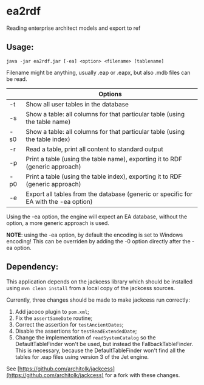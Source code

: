 # ea2rdf
Reading enterprise architect models and export to ref

## Usage:

```
java -jar ea2rdf.jar [-ea] <option> <filename> [tablename]
```

Filename might be anything, usually .eap or .eapx, but also .mdb files can be read.

| |Options|
|-|-------|
| -t | Show all user tables in the database |
| -s | Show a table: all columns for that particular table (using the table name) |
| -s0 | Show a table: all columns for that particular table (using the table index) |
| -r | Read a table, print all content to standard output |
| -p | Print a table (using the table name), exporting it to RDF (generic approach) |
| -p0 | Print a table (using the table index), exporting it to RDF (generic approach) |
| -e | Export all tables from the database (generic or specific for EA with the -ea option) |

Using the -ea option, the engine will expect an EA database, without the option, a more generic approach is used.

**NOTE**: using the -ea option, by default the encoding is set to Windows encoding! This can be overriden by adding the -0 option directly after the -ea option.

## Dependency:

This application depends on the jackcess library which should be installed using `mvn clean install` from a local copy of the jackcess sources.

Currently, three changes should be made to make jackcess run correctly:
1. Add jacoco plugin to `pom.xml`;
2. Fix the `assertSameDate` routine;
3. Correct the assertion for `testAncientDates`;
4. Disable the assertions for `testReadExtendedDate`;
5. Change the implementation of `readSystemCatalog` so the DefaultTableFinder won't be used, but instead the FallbackTableFinder. This is necessary, because the DefaultTableFinder won't find all the tables for .eap files using version 3 of the Jet engine.

See [https://github.com/architolk/jackcess](https://github.com/architolk/jackcess) for a fork with these changes.
